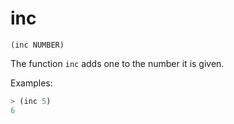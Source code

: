 # inc

`(inc NUMBER)`

The function `inc` adds one to the number it is given.

Examples:

```lisp
> (inc 5)
6
```
